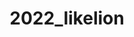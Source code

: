 ---
layout: list
title: 2022_likelion
slug: 2022_likelion
menu: true
permalink: /2022_likelion/
order: 1
sitemap: false
description: >
    멋쟁이사자처럼 AI 스쿨 TIL
# accent_color: rgb(38,139,210)
# accent_image:
#   background: rgb(32,32,32)
#   overlay:    false
---